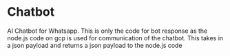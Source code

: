 # Chatbot
AI Chatbot for Whatsapp.
This is only the code for bot response as the node.js code on gcp is used for communication of the chatbot. This takes in a json payload and returns a json payload to the node.js code
